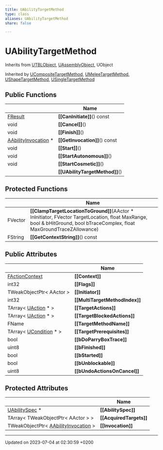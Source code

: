 ```yaml
---
title: UAbilityTargetMethod
type: class
aliases: UAbilityTargetMethod
share: false

---
```


# UAbilityTargetMethod





Inherits from [UTBLObject](/docs/SDK/Source/Classes/classUTBLObject.md), [UAssemblyObject](/docs/SDK/Source/Classes/classUAssemblyObject.md), UObject

Inherited by [UCompositeTargetMethod](/docs/SDK/Source/Classes/classUCompositeTargetMethod.md), [UMeleeTargetMethod](/docs/SDK/Source/Classes/classUMeleeTargetMethod.md), [UShapeTargetMethod](/docs/SDK/Source/Classes/classUShapeTargetMethod.md), [USingleTargetMethod](/docs/SDK/Source/Classes/classUSingleTargetMethod.md)

## Public Functions

|                | Name           |
| -------------- | -------------- |
| [FResult](/docs/SDK/Source/Classes/structFResult.md) | **[[CanInitiate]]**() const |
| void | **[[Cancel]]**() |
| void | **[[Finish]]**() |
| [AAbilityInvocation](/docs/SDK/Source/Classes/classAAbilityInvocation.md) * | **[[GetInvocation]]**() const |
| void | **[[Start]]**() |
| void | **[[StartAutonomous]]**() |
| void | **[[StartCosmetic]]**() |
| | **[[UAbilityTargetMethod]]**() |

## Protected Functions

|                | Name           |
| -------------- | -------------- |
| FVector | **[[ClampTargetLocationToGround]]**(AActor * InInitiator, FVector TargetLocation, float MaxRange, bool & bHitGround, bool bTraceComplex, float MaxGroundTraceZAllowance) |
| FString | **[[GetContextString]]**() const |

## Public Attributes

|                | Name           |
| -------------- | -------------- |
| [FActionContext](/docs/SDK/Source/Classes/structFActionContext.md) | **[[Context]]**  |
| int32 | **[[Flags]]**  |
| TWeakObjectPtr< AActor > | **[[Initiator]]**  |
| int32 | **[[MultiTargetMethodIndex]]**  |
| TArray< [UAction](/docs/SDK/Source/Classes/classUAction.md) * > | **[[TargetActions]]**  |
| TArray< [UAction](/docs/SDK/Source/Classes/classUAction.md) * > | **[[TargetBlockedActions]]**  |
| FName | **[[TargetMethodName]]**  |
| TArray< [UCondition](/docs/SDK/Source/Classes/classUCondition.md) * > | **[[TargetPrerequisites]]**  |
| bool | **[[bDoParryBoxTrace]]**  |
| uint8 | **[[bFinished]]**  |
| bool | **[[bStarted]]**  |
| bool | **[[bUnblockable]]**  |
| uint8 | **[[bUndoActionsOnCancel]]**  |

## Protected Attributes

|                | Name           |
| -------------- | -------------- |
| [UAbilitySpec](/docs/SDK/Source/Classes/classUAbilitySpec.md) * | **[[AbilitySpec]]**  |
| TArray< TWeakObjectPtr< AActor > > | **[[AcquiredTargets]]**  |
| TWeakObjectPtr< [AAbilityInvocation](/docs/SDK/Source/Classes/classAAbilityInvocation.md) > | **[[Invocation]]**  |

-------------------------------

Updated on 2023-07-04 at 02:30:59 +0200